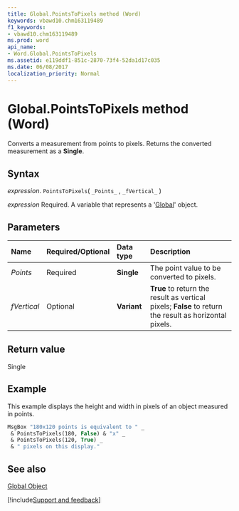 ```yaml
---
title: Global.PointsToPixels method (Word)
keywords: vbawd10.chm163119489
f1_keywords:
- vbawd10.chm163119489
ms.prod: word
api_name:
- Word.Global.PointsToPixels
ms.assetid: e119ddf1-851c-2870-73f4-52da1d17c035
ms.date: 06/08/2017
localization_priority: Normal
---
```



# Global.PointsToPixels method (Word)

Converts a measurement from points to pixels. Returns the converted measurement as a  **Single**.


## Syntax

_expression_. `PointsToPixels`( `_Points_` , `_fVertical_` )

_expression_ Required. A variable that represents a '[Global](Word.Global.md)' object.


## Parameters



|Name|Required/Optional|Data type|Description|
|:-----|:-----|:-----|:-----|
| _Points_|Required| **Single**|The point value to be converted to pixels.|
| _fVertical_|Optional| **Variant**| **True** to return the result as vertical pixels; **False** to return the result as horizontal pixels.|

## Return value

Single


## Example

This example displays the height and width in pixels of an object measured in points.


```vb
MsgBox "180x120 points is equivalent to " _ 
 & PointsToPixels(180, False) & "x" _ 
 & PointsToPixels(120, True) _ 
 & " pixels on this display."
```


## See also


[Global Object](Word.Global.md)

[!include[Support and feedback](~/includes/feedback-boilerplate.md)]